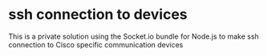 # ssh connection to devices

This is a private solution using the Socket.io bundle for Node.js to make ssh connection to Cisco specific communication devices
